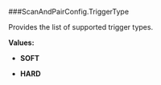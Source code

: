 ###ScanAndPairConfig.TriggerType

Provides the list of supported trigger types.

**Values:**

* **SOFT**

* **HARD**

